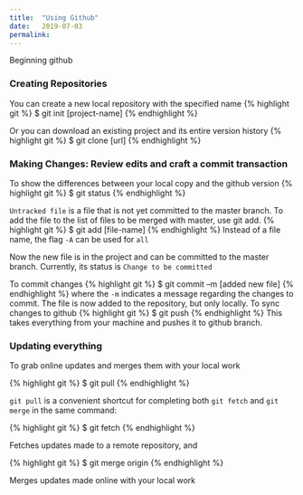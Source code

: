 ```yaml
---
title:  "Using Github"
date:   2019-07-03
permalink: 
---
```


Beginning github

### Creating Repositories

You can create a new local repository with the specified name
{% highlight git %}
$ git init [project-name]
{% endhighlight %}

Or you can download an existing project and its entire version history
{% highlight git %}
$ git clone [url]
{% endhighlight %}

### Making Changes: Review edits and craft a commit transaction

To show the differences between your local copy and the github version
{% highlight git %}
$ git status
{% endhighlight %}

``Untracked file`` is a file that is not yet committed to the master branch. To add the file to the list of files to be merged with master, use git add.
{% highlight git %}
$ git add [file-name]
{% endhighlight %}
Instead of a file name, the flag ``-A`` can be used for ``all``

Now the new file is in the project and can be committed to the master branch. Currently, its status is ``Change to be committed``

To commit changes
{% highlight git %}
$ git commit –m [added new file]
{% endhighlight %}
where the ``-m`` indicates a message regarding the changes to commit. The file is now added to the repository, but only locally. To sync changes to github
{% highlight git %}
$ git push
{% endhighlight %}
This takes everything from your machine and pushes it to github branch.

### Updating everything

To grab online updates and merges them with your local work

{% highlight git %}
$ git pull
{% endhighlight %}

``git pull`` is a convenient shortcut for completing both ``git fetch`` and ``git merge`` in the same command:

{% highlight git %}
$ git fetch
{% endhighlight %}

Fetches updates made to a remote repository, and

{% highlight git %}
$ git merge origin
{% endhighlight %}

Merges updates made online with your local work
